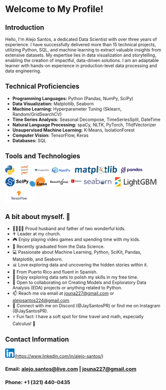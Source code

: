# Welcome to My Profile!

## Introduction

Hello, I'm Alejo Santos, a dedicated Data Scientist with over three years of experience. I have successfully delivered more than 15 technical projects, utilizing Python, SQL, and machine learning to extract valuable insights from extensive datasets. My expertise lies in data visualization and storytelling, enabling the creation of impactful, data-driven solutions. I am an adaptable learner with hands-on experience in production-level data processing and data engineering.

## Technical Proficiencies

- **Programming Languages:** Python (Pandas, NumPy, SciPy)
- **Data Visualization:** Matplotlib, Seaborn
- **Machine Learning:** Hyperparameter Tuning (Sklearn, Random/GridSearchCV)
- **Time Series Analysis:** Seasonal Decompose, TimeSeriesSplit, DateTime
- **Natural Language Processing:** spaCy, NLTK, PyTorch, TfidfVectorizer
- **Unsupervised Machine Learning:** K-Means, IsolationForest
- **Computer Vision:** TensorFlow, Keras
- **Databases:** SQL

## Tools and Technologies

<img src="python_logo.png" height="30"> <img src="jupyter_logo.png" height="30"> <img src="postgre_logo.png" height="30"> <img src="numpy_logo.png" height="30"> <img src="matplot_logo.png" height="30"> <img src="Pandas_logo.png" height="30"> <img src="scipy_logo.pgn.png" height="30"> <img src="scikit_logo.png" height="30"> <img src="beutiful_soup_logo.png" height="30"> <img src="keras.png" height="35"> <img src="seaborn_logo.png" height="30"> <img src="light_gbm_logo.png" height="30"> <img src="tensorflow_logo.png" height="50">

## A bit about myself. 🌟

- 👨‍👩‍👧‍👦 Proud husband and father of two wonderful kids.
- ✝️ Leader at my church.
- 🎮 Enjoy playing video games and spending time with my kids.
- 🌱 Recently graduated from the Data Science.
- 💻 Passionate about Machine Learning, Python, SciKit, Pandas, Matplotlib, and Seaborn.
- 📊 Love exploring data and uncovering the hidden stories within it.
- 🤍 From Puerto Rico and fluent in Spanish.
- 💞 Enjoy exploring data sets to polish my skills in my free time.
- 🤝 Open to collaborating on Creating Models and Exploratory Data Analysis (EDA) projects or anything related to Python.
- 📫 Reach me via email at jouna227@gmail.com or alejosantos224@gmail.com.
- 💬 Connect with me on Discord (@JaySantosPR) or find me on Instagram (@JaySantosPR).
- ⚡ Fun fact: I have a soft spot for time travel and math, especially Calculus! 🧠

## Contact Information

<img src="linkedIn_logo.png" height="30">(https://www.linkedin.com/in/alejo-santos/)

### Email: alejo.santos@live.com | jouna227@gmail.com
### Phone: +1 (321) 440-0435
